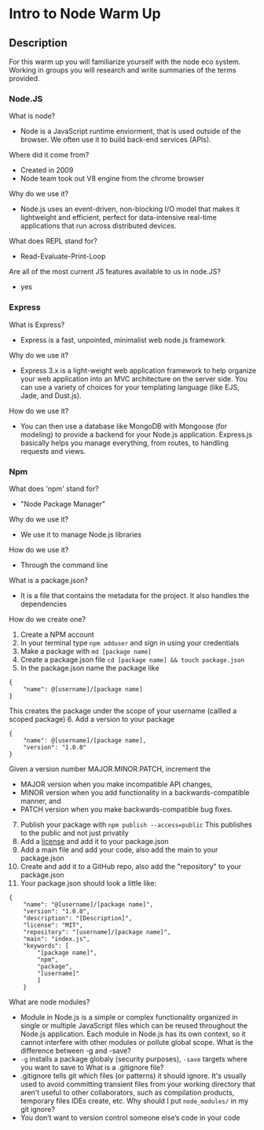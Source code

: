 # Intro to Node Warm Up

## Description

For this warm up you will familiarize yourself with the node eco system. Working in groups you will research and write summaries of the terms provided.

### Node.JS


What is node?
* Node is a JavaScript runtime enviorment, that is used outside of the browser.  We often use it to build back-end services (APIs).

Where did it come from?
* Created in 2009
* Node team took out V8 engine from the chrome browser

Why do we use it?
* Node.js uses an event-driven, non-blocking I/O model that makes it lightweight and efficient, perfect for data-intensive real-time applications that run across distributed devices.

What does REPL stand for?
* Read-Evaluate-Print-Loop

Are all of the most current JS features available to us in node.JS?
* yes
### Express

What is Express?
* Express is a fast, unpointed, minimalist web node.js framework

Why do we use it?
* Express 3.x is a light-weight web application framework to help organize your web application into an MVC architecture on the server side. You can use a variety of choices for your templating language (like EJS, Jade, and Dust.js).

How do we use it?
* You can then use a database like MongoDB with Mongoose (for modeling) to provide a backend for your Node.js application. Express.js basically helps you manage everything, from routes, to handling requests and views.
### Npm

What does 'npm' stand for?
* "Node Package Manager"

Why do we use it?
* We use it to manage Node.js libraries

How do we use it?
* Through the command line

What is a package.json?
* It is a file that contains the metadata for the project. It also handles the dependencies

How do we create one?
1. Create a NPM account 
2. In your terminal type ```npm adduser``` and sign in using your credentials
3. Make a package with ```md [package name]```
4. Create a package.json file ```cd [package name] && touch package.json```
5. In the package.json name the package like 
```    
{
    "name": @[username]/[package name]
}
``` 
This creates the package under the scope of your username (callled a scoped package)
6. Add a version to your package
```
{
    "name": @[username]/[package name],
    "version": "1.0.0"
}
```

Given a version number MAJOR.MINOR.PATCH, increment the
* MAJOR version when you make incompatible API changes,
* MINOR version when you add functionality in a backwards-compatible manner, and
* PATCH version when you make backwards-compatible bug fixes.
7. Publish your package with ```npm publish --access=public``` This publishes to the public and not just privatily
8. Add a [license](https://docs.npmjs.com/files/package.json#license) and add it to your package.json
9. Add a main file and add your code, also add the main to your package.json
10. Create and add it to a GitHub repo, also add the "repository" to your package.json
11. Your package.json should look a little like: 
```
{
    "name": "@[username]/[package name]",
    "version": "1.0.0",
    "description": "[Description]",
    "license": "MIT",
    "repository": "[username]/[package name]",
    "main": "index.js",
    "keywords": [
        "[package name]",
        "npm",
        "package",
        "[username]"
        ]
    }
```
What are node modules?
* Module in Node.js is a simple or complex functionality organized in single or multiple JavaScript files which can be reused throughout the Node.js application. Each module in Node.js has its own context, so it cannot interfere with other modules or pollute global scope.
What is the difference between -g and -save?
* ```-g``` installs a package globaly (security purposes), ```-save``` targets where you want to save to 
What is a .gitignore file?
*  .gitignore tells git which files (or patterns) it should ignore. It's usually used to avoid committing transient files from your working directory that aren't useful to other collaborators, such as compilation products, temporary files IDEs create, etc.
Why should I put `node_modules/` in my git ignore?
* You don’t want to version control someone else’s code in your code